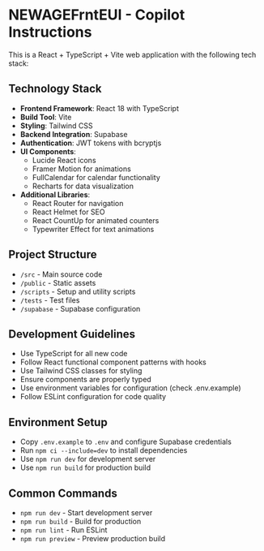 <!-- Use this file to provide workspace-specific custom instructions to Copilot. For more details, visit https://code.visualstudio.com/docs/copilot/copilot-customization#_use-a-githubcopilotinstructionsmd-file -->

# NEWAGEFrntEUI - Copilot Instructions

This is a React + TypeScript + Vite web application with the following tech stack:

## Technology Stack
- **Frontend Framework**: React 18 with TypeScript
- **Build Tool**: Vite
- **Styling**: Tailwind CSS
- **Backend Integration**: Supabase
- **Authentication**: JWT tokens with bcryptjs
- **UI Components**: 
  - Lucide React icons
  - Framer Motion for animations
  - FullCalendar for calendar functionality
  - Recharts for data visualization
- **Additional Libraries**: 
  - React Router for navigation
  - React Helmet for SEO
  - React CountUp for animated counters
  - Typewriter Effect for text animations

## Project Structure
- `/src` - Main source code
- `/public` - Static assets
- `/scripts` - Setup and utility scripts
- `/tests` - Test files
- `/supabase` - Supabase configuration

## Development Guidelines
- Use TypeScript for all new code
- Follow React functional component patterns with hooks
- Use Tailwind CSS classes for styling
- Ensure components are properly typed
- Use environment variables for configuration (check .env.example)
- Follow ESLint configuration for code quality

## Environment Setup
- Copy `.env.example` to `.env` and configure Supabase credentials
- Run `npm ci --include=dev` to install dependencies
- Use `npm run dev` for development server
- Use `npm run build` for production build

## Common Commands
- `npm run dev` - Start development server
- `npm run build` - Build for production
- `npm run lint` - Run ESLint
- `npm run preview` - Preview production build
